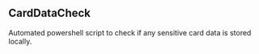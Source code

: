 CardDataCheck
-----------------
Automated powershell script to check if any sensitive card data is stored locally.
